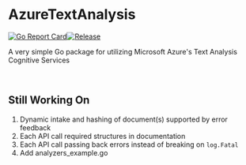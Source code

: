 # AzureTextAnalysis
[![Go Report Card](https://goreportcard.com/badge/github.com/ItsOkayItsOfficial/AzureTextAnalysis?style=flat-square)](https://goreportcard.com/report/github.com/ItsOkayItsOfficial/AzureTextAnalysis)<!--[![Go Doc](https://img.shields.io/badge/godoc-reference-blue.svg?style=flat-square)](https://godoc.org/math/rand) -->[![Release](https://img.shields.io/github/release/golang-standards/project-layout.svg?style=flat-square)](https://github.com/ItsOkayItsOfficial/AzureTextAnalysis/releases/latest)

A very simple Go package for utilizing Microsoft Azure's Text Analysis Cognitive Services

<br>

## Still Working On

1. Dynamic intake and hashing of document(s) supported by error feedback
2. Each API call required structures in documentation
3. Each API call passing back errors instead of breaking on `log.Fatal`
4. Add analyzers_example.go